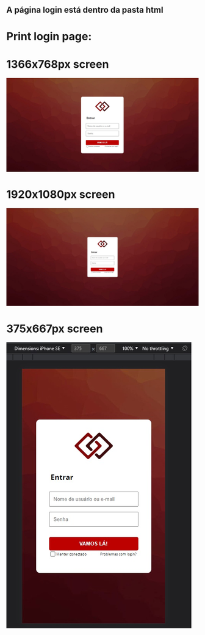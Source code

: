 ## A página login está dentro da pasta html

# Print login page:
# 1366x768px screen
<img src="img/prints/login1366.jpeg"/>

# 1920x1080px screen
<img src="img/prints/login1980.jpeg"/>

# 375x667px screen
<img src="img/prints/login375.jpeg"/>